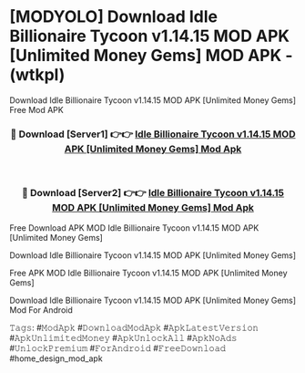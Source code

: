 # [MODYOLO] Download Idle Billionaire Tycoon v1.14.15 MOD APK [Unlimited Money Gems] MOD APK - (wtkpl)
Download Idle Billionaire Tycoon v1.14.15 MOD APK [Unlimited Money Gems] Free Mod APK

<div align="center">
<h3>🔴 Download [Server1] 👉👉 <a href="https://apk-comot.site?title=Idle_Billionaire_Tycoon_v1.14.15_MOD_APK_[Unlimited_Money_Gems]">Idle Billionaire Tycoon v1.14.15 MOD APK [Unlimited Money Gems] Mod Apk</a></h3><br>

<h3>🔴 Download [Server2] 👉👉 <a href="https://apk-comot.site?title=Idle_Billionaire_Tycoon_v1.14.15_MOD_APK_[Unlimited_Money_Gems]">Idle Billionaire Tycoon v1.14.15 MOD APK [Unlimited Money Gems] Mod Apk</a></h3>
</div>


Free Download APK MOD Idle Billionaire Tycoon v1.14.15 MOD APK [Unlimited Money Gems]

Download Idle Billionaire Tycoon v1.14.15 MOD APK [Unlimited Money Gems] 

Free APK MOD Idle Billionaire Tycoon v1.14.15 MOD APK [Unlimited Money Gems] 

Download Idle Billionaire Tycoon v1.14.15 MOD APK [Unlimited Money Gems] Mod For Android

𝚃𝚊𝚐𝚜: #𝙼𝚘𝚍𝙰𝚙𝚔 #𝙳𝚘𝚠𝚗𝚕𝚘𝚊𝚍𝙼𝚘𝚍𝙰𝚙𝚔 #𝙰𝚙𝚔𝙻𝚊𝚝𝚎𝚜𝚝𝚅𝚎𝚛𝚜𝚒𝚘𝚗 #𝙰𝚙𝚔𝚄𝚗𝚕𝚒𝚖𝚒𝚝𝚎𝚍𝙼𝚘𝚗𝚎𝚢 #𝙰𝚙𝚔𝚄𝚗𝚕𝚘𝚌𝚔𝙰𝚕𝚕 #𝙰𝚙𝚔𝙽𝚘𝙰𝚍𝚜 #𝚄𝚗𝚕𝚘𝚌𝚔𝙿𝚛𝚎𝚖𝚒𝚞𝚖 #𝙵𝚘𝚛𝙰𝚗𝚍𝚛𝚘𝚒𝚍 #𝙵𝚛𝚎𝚎𝙳𝚘𝚠𝚗𝚕𝚘𝚊𝚍 #home_design_mod_apk